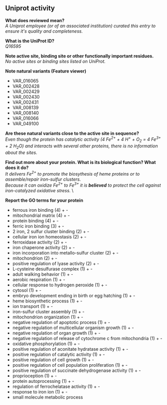 ## Uniprot activity
__What does reviewed mean?__ \
*A Uniprot employee (or of an associated institution) curated this entry to ensure it's quality and completeness.*

__What is the UniProt ID?__ \
*Q16595*

__Note active site, binding site or other functionally important residues.__ \
*No active sites or binding sites listed on UniProt.*

__Note natural variants (Feature viewer)__
- VAR_016065
- VAR_002428
- VAR_002429
- VAR_002430
- VAR_002431
- VAR_008139
- VAR_008140
- VAR_016066
- VAR_049100

__Are these natural variants close to the active site in sequence?__ \
*Even though the protein has catalytic activity (4 Fe<sup>2+</sup> + 4 H<sup>+</sup> + O<sub>2</sub> = 4 Fe<sup>3+</sup> + 2 H<sub>2</sub>O) and interacts with several other proteins, there is no information about the sites.*

__Find out more about your protein. What is its biological function? What does it do?__ \
*It delivers Fe<sup>2+</sup> to promote the biosythesis of heme proteins or to assemble/repair iron-sulfur clusters. \
Because it can oxidize Fe<sup>2+</sup> to Fe<sup>3+</sup> it is __believed__ to protect the cell against iron-catalyzed oxidative stress.* \

__Report the GO terms for your protein__ 
- ferrous iron binding	(4)	+	-
- mitochondrial matrix	(4)	+	-
- protein binding	(4)	+	-
- ferric iron binding	(3)	+	-
- 2 iron, 2 sulfur cluster binding	(2)	+	-
- cellular iron ion homeostasis	(2)	+	-
- ferroxidase activity	(2)	+	-
- iron chaperone activity	(2)	+	-
- iron incorporation into metallo-sulfur cluster	(2)	+	-
- mitochondrion	(2)	+	-
- positive regulation of lyase activity	(2)	+	-
- L-cysteine desulfurase complex	(1)	+	-
- adult walking behavior	(1)	+	-
- aerobic respiration	(1)	+	-
- cellular response to hydrogen peroxide	(1)	+	-
- cytosol	(1)	+	-
- embryo development ending in birth or egg hatching	(1)	+	-
- heme biosynthetic process	(1)	+	-
- ion transport	(1)	+	-
- iron-sulfur cluster assembly	(1)	+	-
- mitochondrion organization	(1)	+	-
- negative regulation of apoptotic process	(1)	+	-
- negative regulation of multicellular organism growth	(1)	+	-
- negative regulation of organ growth	(1)	+	-
- negative regulation of release of cytochrome c from mitochondria	(1)	+	-
- oxidative phosphorylation	(1)	+	-
- positive regulation of aconitate hydratase activity	(1)	+	-
- positive regulation of catalytic activity	(1)	+	-
- positive regulation of cell growth	(1)	+	-
- positive regulation of cell population proliferation	(1)	+	-
- positive regulation of succinate dehydrogenase activity	(1)	+	-
- proprioception	(1)	+	-
- protein autoprocessing	(1)	+	-
- regulation of ferrochelatase activity	(1)	+	-
- response to iron ion	(1)	+	-
- small molecule metabolic process
